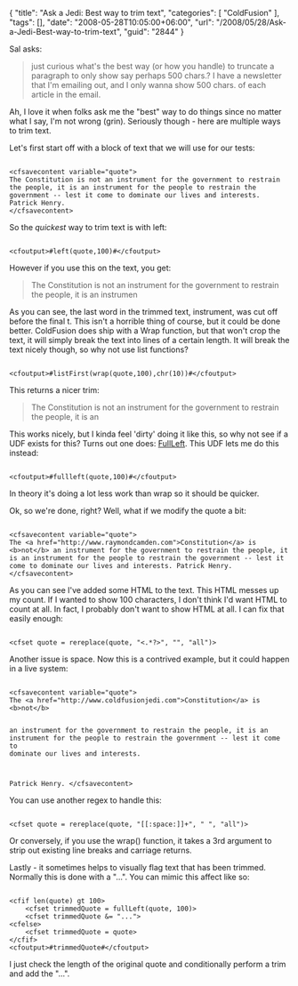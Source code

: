 {
	"title": "Ask a Jedi: Best way to trim text",
	"categories": [
		"ColdFusion"
	],
	"tags": [],
	"date": "2008-05-28T10:05:00+06:00",
	"url": "/2008/05/28/Ask-a-Jedi-Best-way-to-trim-text",
	"guid": "2844"
}

Sal asks:

<blockquote>
<p>
just curious what's the best way (or how you handle) to truncate a paragraph to only show say perhaps 500 chars.? I have a newsletter that I'm emailing out, and I only wanna show 500 chars. of each article in the email.
</p>
</blockquote>

Ah, I love it when folks ask me the "best" way to do things since no matter what I say, I'm not wrong (grin). Seriously though - here are multiple ways to trim text.
<!--more-->
Let's first start off with a block of text that we will use for our tests:

<code>
&lt;cfsavecontent variable="quote"&gt;
The Constitution is not an instrument for the government to restrain the people, it is an instrument for the people to restrain the government -- lest it come to dominate our lives and interests. Patrick Henry.
&lt;/cfsavecontent&gt;
</code>

So the <i>quickest</i> way to trim text is with left:

<code>
&lt;cfoutput&gt;#left(quote,100)#&lt;/cfoutput&gt;
</code>

However if you use this on the text, you get:

<blockquote>
<p>
The Constitution is not an instrument for the government to restrain the people, it is an instrumen 
</p>
</blockquote>

As you can see, the last word in the trimmed text, instrument, was cut off before the final t. This isn't a horrible thing of course, but it could be done better. ColdFusion does ship with a Wrap function, but that won't crop the text, it will simply break the text into lines of a certain length. It will break the text nicely though, so why not use list functions?

<code>
&lt;cfoutput&gt;#listFirst(wrap(quote,100),chr(10))#&lt;/cfoutput&gt;
</code>

This returns a nicer trim:

<blockquote>
<p>
The Constitution is not an instrument for the government to restrain the people, it is an 
</p>
</blockquote>

This works nicely, but I kinda feel 'dirty' doing it like this, so why not see if a UDF exists for this? Turns out one does: <a href="http://www.cflib.org/udf.cfm/fullleft">FullLeft</a>. This UDF lets me do this instead:

<code>
&lt;cfoutput&gt;#fullleft(quote,100)#&lt;/cfoutput&gt;
</code>

In theory it's doing a lot less work than wrap so it should be quicker. 

Ok, so we're done, right? Well, what if we modify the quote a bit:

<code>
&lt;cfsavecontent variable="quote"&gt;
The &lt;a href="http://www.raymondcamden.com"&gt;Constitution&lt;/a&gt; is &lt;b&gt;not&lt;/b&gt; an instrument for the government to restrain the people, it is an instrument for the people to restrain the government -- lest it come to dominate our lives and interests. Patrick Henry.
&lt;/cfsavecontent&gt;
</code>

As you can see I've added some HTML to the text. This HTML messes up my count. If I wanted to show 100 characters, I don't think I'd want HTML to count at all. In fact, I probably don't want to show HTML at all. I can fix that easily enough:

<code>
&lt;cfset quote = rereplace(quote, "&lt;.*?&gt;", "", "all")&gt;
</code>

Another issue is space. Now this is a contrived example, but it could happen in a live system:

<code>
&lt;cfsavecontent variable="quote"&gt;
The &lt;a href="http://www.coldfusionjedi.com"&gt;Constitution&lt;/a&gt; is &lt;b&gt;not&lt;/b&gt; 










an 
instrument for the government to restrain the people, it is an instrument for 
the people to restrain the government -- lest it come to dominate our lives and interests. 

Patrick Henry.
&lt;/cfsavecontent&gt;
</code>

You can use another regex to handle this:

<code>
&lt;cfset quote = rereplace(quote, "[[:space:]]+", " ", "all")&gt;
</code>

Or conversely, if you use the wrap() function, it takes a 3rd argument to strip out existing line breaks and carriage returns.

Lastly - it sometimes helps to visually flag text that has been trimmed. Normally this is done with a "...". You can mimic this affect like so:

<code>
&lt;cfif len(quote) gt 100&gt;
	&lt;cfset trimmedQuote = fullLeft(quote, 100)&gt;
	&lt;cfset trimmedQuote &= "..."&gt;
&lt;cfelse&gt;
	&lt;cfset trimmedQuote = quote&gt;
&lt;/cfif&gt;
&lt;cfoutput&gt;#trimmedQuote#&lt;/cfoutput&gt;
</code>

I just check the length of the original quote and conditionally perform a trim and add the "...".